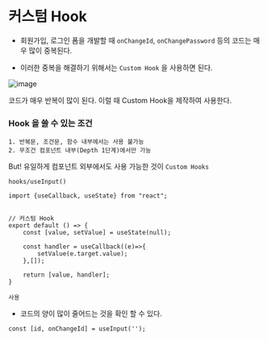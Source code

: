 # 커스텀 Hook 

* 회원가입, 로그인 폼을 개발할 때 `onChangeId`, `onChangePassword` 등의 코드는 매우 많이 중복된다. 


* 이러한 중복을 해결하기 위해서는 `Custom Hook` 을 사용하면 된다. 


![image](https://user-images.githubusercontent.com/63600953/137702018-8b06240e-2531-4f80-bcc1-3afe49609de2.png)

코드가 매우 반복이 많이 된다. 
이럴 때 Custom Hook을 제작하여 사용한다. 

### Hook 을 쓸 수 있는 조건
```
1. 반복문, 조건문, 함수 내부에서는 사용 불가능
2. 무조건 컴포넌트 내부(Depth 1단계)에서만 가능
```
But! 유일하게 컴포넌트 외부에서도 사용 가능한 것이 `Custom Hooks`


`hooks/useInput()`

```
import {useCallback, useState} from "react";


// 커스텀 Hook
export default () => {
    const [value, setValue] = useState(null);

    const handler = useCallback((e)=>{
        setValue(e.target.value);
    },[]);

    return [value, handler];
}
```

`사용`
* 코드의 양이 많이 줄어드는 것을 확인 할 수 있다.
```
const [id, onChangeId] = useInput('');
```